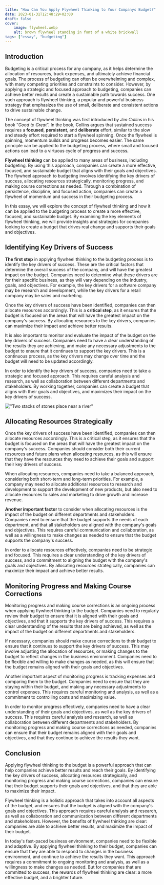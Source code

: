 ```yaml
---
title: "How Can You Apply Flywheel Thinking to Your Companys Budget?"
date: 2023-01-31T12:48:29+02:00
draft: false
cover:
    image: flywheel.webp
    alt: brown flywheel standing in font of a white brickwall
tags: ["essay", "budgeting"]
---
```


## Introduction

Budgeting is a critical process for any company, as it helps determine the allocation of resources, track expenses, and ultimately achieve financial goals. The process of budgeting can often be overwhelming and complex, with many competing priorities and constraints to consider. However, by applying a strategic and focused approach to budgeting, companies can achieve better results and create a sustainable path towards success. One such approach is flywheel thinking, a popular and powerful business strategy that emphasizes the use of small, deliberate and consistent actions to drive sustainable change.

The concept of flywheel thinking was first introduced by *Jim Collins* in his book “*Good to Great*”. In the book, Collins argues that sustained success requires a **focused**, **persistent**, and **deliberate** effort, similar to the slow and steady effort required to start a flywheel spinning. Once the flywheel is spinning, momentum builds and progress becomes easier. The same principle can be applied to the budgeting process, where small and focused actions can lead to a virtuous cycle of progress and success.

**Flywheel thinking** can be applied to many areas of business, including budgeting. By using this approach, companies can create a more effective, focused, and sustainable budget that aligns with their goals and objectives. The flywheel approach to budgeting involves identifying the key drivers of success, allocating resources strategically, monitoring progress, and making course corrections as needed. Through a combination of persistence, discipline, and focused action, companies can create a flywheel of momentum and success in their budgeting process.

In this essay, we will explore the concept of flywheel thinking and how it can be applied to the budgeting process to create a more effective, focused, and sustainable budget. By examining the key elements of flywheel thinking, we will provide insights and strategies for companies looking to create a budget that drives real change and supports their goals and objectives.

## Identifying Key Drivers of Success

**The first step** in applying flywheel thinking to the budgeting process is to identify the key drivers of success. These are the critical factors that determine the overall success of the company, and will have the greatest impact on the budget. Companies need to determine what these drivers are for their specific business, as they will vary depending on the industry, goals, and objectives. For example, the key drivers for a software company may be research and development, while the key drivers for a retail company may be sales and marketing.

Once the key drivers of success have been identified, companies can then allocate resources accordingly. This is a **critical step**, as it ensures that the budget is focused on the areas that will have the greatest impact on the company's success. By allocating resources to the key drivers, companies can maximize their impact and achieve better results.

It is also important to monitor and evaluate the impact of the budget on the key drivers of success. Companies need to have a clear understanding of the results they are achieving, and make any necessary adjustments to the budget to ensure that it continues to support the key drivers. This is a continuous process, as the key drivers may change over time and the budget will need to be updated accordingly.

In order to identify the key drivers of success, companies need to take a strategic and focused approach. This requires careful analysis and research, as well as collaboration between different departments and stakeholders. By working together, companies can create a budget that aligns with their goals and objectives, and maximizes their impact on the key drivers of success.

!["Two stacks of stones place near a river"](/stone-stacks.webp)
## Allocating Resources Strategically

Once the key drivers of success have been identified, companies can then allocate resources accordingly. This is a critical step, as it ensures that the budget is focused on the areas that will have the greatest impact on the company's success. Companies should consider both their current resources and future plans when allocating resources, as this will ensure that they have the resources they need to achieve their goals and support their key drivers of success.

When allocating resources, companies need to take a balanced approach, considering both short-term and long-term priorities. For example, a company may need to allocate additional resources to research and development to support the development of new products, but also need to allocate resources to sales and marketing to drive growth and increase revenue.

**Another important factor** to consider when allocating resources is the impact of the budget on different departments and stakeholders. Companies need to ensure that the budget supports the needs of each department, and that all stakeholders are aligned with the company's goals and objectives. This requires careful communication and collaboration, as well as a willingness to make changes as needed to ensure that the budget supports the company's success.

In order to allocate resources effectively, companies need to be strategic and focused. This requires a clear understanding of the key drivers of success, and a commitment to aligning the budget with the company's goals and objectives. By allocating resources strategically, companies can maximize their impact and achieve better results.

## Monitoring Progress and Making Course Corrections

Monitoring progress and making course corrections is an ongoing process when applying flywheel thinking to the budget. Companies need to regularly review their budget to ensure that it is aligned with their goals and objectives, and that it supports the key drivers of success. This requires a clear understanding of the results that are being achieved, as well as the impact of the budget on different departments and stakeholders.

If necessary, companies should make course corrections to their budget to ensure that it continues to support the key drivers of success. This may involve adjusting the allocation of resources, or making changes to the budget to reflect changes in the business environment. Companies need to be flexible and willing to make changes as needed, as this will ensure that the budget remains aligned with their goals and objectives.

Another important aspect of monitoring progress is tracking expenses and comparing them to the budget. Companies need to ensure that they are staying within their budget, and making any necessary adjustments to control expenses. This requires careful monitoring and analysis, as well as a commitment to controlling costs and maximizing value.

In order to monitor progress effectively, companies need to have a clear understanding of their goals and objectives, as well as the key drivers of success. This requires careful analysis and research, as well as collaboration between different departments and stakeholders. By monitoring progress and making course corrections as needed, companies can ensure that their budget remains aligned with their goals and objectives, and that they continue to achieve the results they want.

## Conclusion

Applying flywheel thinking to the budget is a powerful approach that can help companies achieve better results and reach their goals. By identifying the key drivers of success, allocating resources strategically, and monitoring progress and making course corrections, companies can ensure that their budget supports their goals and objectives, and that they are able to maximize their impact.

Flywheel thinking is a holistic approach that takes into account all aspects of the budget, and ensures that the budget is aligned with the company's goals and objectives. This approach requires careful analysis and research, as well as collaboration and communication between different departments and stakeholders. However, the benefits of flywheel thinking are clear: companies are able to achieve better results, and maximize the impact of their budget.

In today's fast-paced business environment, companies need to be flexible and adaptive. By applying flywheel thinking to their budget, companies can ensure that they are able to respond to changes in the business environment, and continue to achieve the results they want. This approach requires a commitment to ongoing monitoring and analysis, as well as a willingness to make changes as needed. But for companies that are committed to success, the rewards of flywheel thinking are clear: a more effective budget, and a brighter future.




